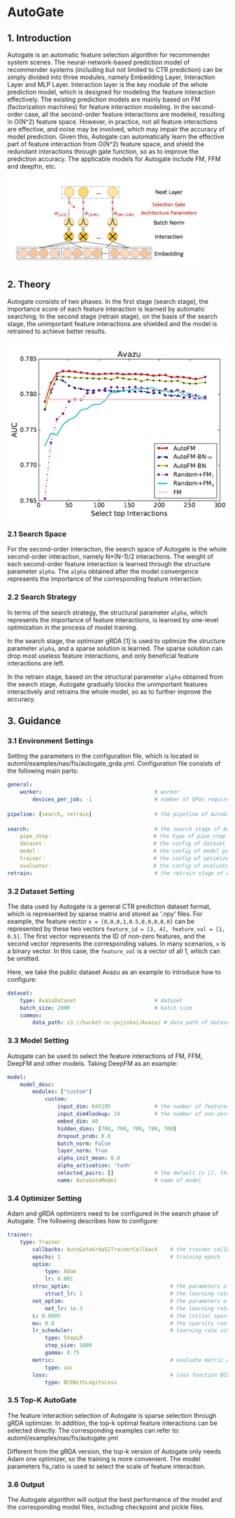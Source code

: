# AutoGate

## 1. Introduction

Autogate is an automatic feature selection algorithm for recommender system scenes. The neural-network-based prediction model of recommender systems (including but not limited to CTR prediction) can be simply divided into three modules, namely Embedding Layer, Interaction Layer and MLP Layer. 
Interaction layer is the key module of the whole prediction model, which is designed for modeling the feature interaction effectively.
The existing prediction models are mainly based on FM (factorization machines) for feature interaction modeling. In the second-order case, all the second-order feature interactions are modeled, resulting in O(N^2) feature space.
However, in practice, not all feature interactions are effective, and noise may be involved, which may impair the accuracy of model prediction.
Given this, Autogate can automatically learn the effective part of feature interaction from O(N^2) feature space, and shield the redundant interactions through gate function, so as to improve the prediction accuracy. The applicable models for Autogate include FM, FFM and deepfm, etc.

![FIS AutoGate](images/fis_autogate_overview.png)

## 2. Theory

Autogate consists of two phases. In the first stage (search stage), the importance score of each feature interaction is learned by automatic searching; In the second stage (retrain stage), on the basis of the search stage, the unimportant feature interactions are shielded and the model is retrained to achieve better results.

![FIS AutoGate Stage2](images/fis_autogate_avazu_performance.png)

### 2.1 Search Space

For the second-order interaction, the search space of Autogate is the whole second-order interaction, namely N*(N-1)/2 interactions. The weight of each second-order feature interaction is learned through the structure parameter `alpha`.
The `alpha` obtained after the model convergence represents the importance of the corresponding feature interaction.

### 2.2 Search Strategy

In terms of the search strategy, the structural parameter `alpha`, which represents the importance of feature interactions, is learned by one-level optimization in the process of model training.

In the search stage, the optimizer gRDA [1] is used to optimize the structure parameter `alpha`, and a sparse solution is learned. The sparse solution can drop most useless feature interactions, and only beneficial feature interactions are left.

In the retrain stage, based on the structural parameter `alpha` obtained from the search stage, Autogate gradually blocks the unimportant features interactively and retrains the whole model, so as to further improve the accuracy.

## 3. Guidance

### 3.1 Environment Settings

Setting the parameters in the configuration file, which is located in automl/examples/nas/fis/autogate_grda.yml. Configuration file consists of the following main parts:

```yaml
general:
    worker:                                    # worker
        devices_per_job: -1                    # number of GPUs required by worker (default: -1)

pipeline: [search, retrain]                    # the pipeline of AutoGate (two stage)

search:                                        # the search stage of AutoGate
    pipe_step：                                # the type of pipe_step
    dataset：                                  # the config of dataset
    model：                                    # the config of model parameters and structure
    trainer：                                  # the config of optimizer
    evaluator：                                # the config of evaluator     
retrain:                                       # the retrain stage of AutoGate

```

### 3.2 Dataset Setting

The data used by Autogate is a general CTR prediction dataset format, which is represented by sparse matrix and stored as '.npy' files. For example, the feature vector `x = [0,0,0,1,0.5,0,0,0,0,0]` can be represented by these two vectors `feature_id = [3, 4], feature_val = [1, 0.5]`. The first vector represents the ID of non-zero features, and the second vector represents the corresponding values. In many scenarios, `x` is a binary vector. In this case, the `feature_val` is a vector of all 1, which can be omitted.

Here, we take the public dataset Avazu as an example to introduce how to configure:

```yaml
dataset:
    type: AvazuDataset                         # dataset
    batch_size: 2000                           # batch size
    common:
        data_path: s3://bucket-sc-yujinkai/Avazu/ # data path of dataset

```

### 3.3 Model Setting

Autogate can be used to select the feature interactions of FM, FFM, DeepFM and other models. Taking DeepFM as an example:

```yaml
model:
    model_desc:
        modules: ["custom"]
            custom:
                input_dim: 645195              # the number of features of the whole training set, that is, the dimension of the `x` vector
                input_dim4lookup: 24           # the number of non-zero features in a sampler, that is, the dimension of `feature_id` vector 
                embed_dim: 40
                hidden_dims: [700, 700, 700, 700, 700]
                dropout_prob: 0.0
                batch_norm: False
                layer_norm: True
                alpha_init_mean: 0.0
                alpha_activation: 'tanh'
                selected_pairs: []             # the default is [], that is, all feature interactions are retained
                name: AutoGateModel            # name of model

```

### 3.4 Optimizer Setting

Adam and gRDA optimizers need to be configured in the search phase of Autogate. The following describes how to configure:

```yaml
trainer:
    type: Trainer
        callbacks: AutoGateGrdaS1TrainerCallback    # the trainer callback of search stage
        epochs: 1                                   # training epoch
        optim:
            type: Adam
            lr: 0.001
        struc_optim:                                # the parameters of GRDA
            struct_lr: 1                            # the learning rate of GRDA
        net_optim:                                  # the parameters of  Adam
            net_lr: 1e-3                            # the learning rate of Adam
        c: 0.0005                                   # the initial sparse control constant parameters of GRDA
        mu: 0.8                                     # the sparsity control parameters of GRDA
        lr_scheduler:                               # learning rate scheduler
            type: StepLR
            step_size: 1000
            gamma: 0.75
        metric:                                     # evaluate metric AUC
            type: auc
        loss:                                       # loss function BCEWithLogitsLoss
            type: BCEWithLogitsLoss

```

### 3.5 Top-K AutoGate

The feature interaction selection of Autogate is sparse selection through gRDA optimizer. In addition, the top-k optimal feature interactions can be selected directly. The corresponding examples can refer to: automl/examples/nas/fis/autogate.yml

Different from the gRDA version, the top-k version of Autogate only needs Adam one optimizer, so the training is more convenient. The model parameters fis_ratio is used to select the scale of feature interaction.

### 3.6 Output

The Autogate algorithm will output the best performance of the model and the corresponding model files, including checkpoint and pickle files.

